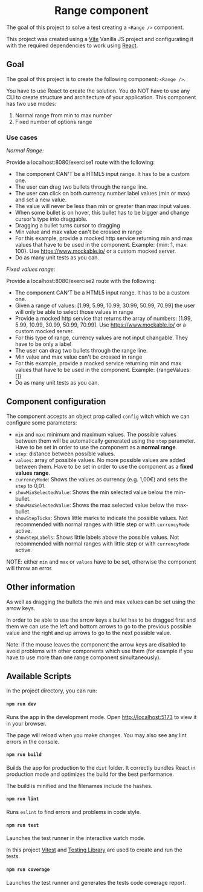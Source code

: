 <h1 align="center">Range component</h1>

The goal of this project to solve a test creating a `<Range />` component.

This project was created using a [Vite](https://vitejs.dev/) Vanilla JS project and configurating it with the required dependencies to work using [React](https://react.dev/).

## Goal

The goal of this project is to create the following component: `<Range />`.

You have to use React to create the solution.
You do NOT have to use any CLI to create structure and architecture of your application.
This component has two use modes:

1. Normal range from min to max number
2. Fixed number of options range

### Use cases

_Normal Range:_

Provide a localhost:8080/exercise1 route with the following:

- The component CAN'T be a HTML5 input range. It has to be a custom one.
- The user can drag two bullets through the range line.
- The user can click on both currency number label values (min or max) and set a
  new value.
- The value will never be less than min or greater than max input values.
- When some bullet is on hover, this bullet has to be bigger and change cursor's type
  into draggable.
- Dragging a bullet turns cursor to dragging
- Min value and max value can't be crossed in range
- For this example, provide a mocked http service returning min and max values
  that have to be used in the component. Example: {min: 1, max: 100}. Use
  https://www.mockable.io/ or a custom mocked
  server.
- Do as many unit tests as you can.

_Fixed values range:_

Provide a localhost:8080/exercise2 route with the following:

- The component CAN'T be a HTML5 input range. It has to be a custom one.
- Given a range of values: [1.99, 5.99, 10.99, 30.99, 50.99, 70.99] the user will only
  be able to select those values in range
- Provide a mocked http service that returns the array of numbers: [1.99, 5.99,
  10.99, 30.99, 50.99, 70.99]. Use https://www.mockable.io/ or a custom mocked
  server.
- For this type of range, currency values are not input changable. They have to be
  only a label
- The user can drag two bullets through the range line.
- Min value and max value can't be crossed in range
- For this example, provide a mocked service returning min and max values that
  have to be used in the component. Example: {rangeValues: []}
- Do as many unit tests as you can.

## Component configuration

The component accepts an object prop called `config` witch which we can configure some parameters:

- `min` and `max`: minimum and maximum values. The possible values between them will be automatically generated using the `step` parameter. Have to be set in order to use the component as a **normal range**.
- `step`: distance between possible values.
- `values`: array of possible values. No more possible values are added between them. Have to be set in order to use the component as a **fixed values range**.
- `currencyMode`: Shows the values as currency (e.g. 1,00€) and sets the `step` to 0,01.
- `showMinSelectedValue`: Shows the min selected value below the min-bullet.
- `showMaxSelectedValue`: Shows the max selected value below the max-bullet.
- `showStepTicks`: Shows little marks to indicate the possible values. Not recommended with normal ranges with little step or with `currencyMode` active.
- `showStepLabels`: Shows little labels above the possible values. Not recommended with normal ranges with little step or with `currencyMode` active.

NOTE: either `min` and `max` or `values` have to be set, otherwise the component will throw an error.

## Other information
As well as dragging the bullets the min and max values can be set using the arrow keys.

In order to be able to use the arrow keys a bullet has to be dragged first and them we can use the left and bottom arrows to go to the previous possible value and the right and up arrows to go to the next possible value.

Note: if the mouse leaves the component the arrow keys are disabled to avoid problems with other components which use them (for example if you have to use more than one range component simultaneously).

## Available Scripts

In the project directory, you can run:

#### `npm run dev`

Runs the app in the development mode.
Open [http://localhost:5173](http://localhost:5173) to view it in your browser.

The page will reload when you make changes.
You may also see any lint errors in the console.

#### `npm run build`

Builds the app for production to the `dist` folder.
It correctly bundles React in production mode and optimizes the build for the best performance.

The build is minified and the filenames include the hashes.

#### `npm run lint`

Runs `eslint` to find errors and problems in code style.

#### `npm run test`

Launches the test runner in the interactive watch mode.

In this project [Vitest](https://vitest.dev/) and [Testing Library](https://testing-library.com/) are used to create and run the tests.

#### `npm run coverage`

Launches the test runner and generates the tests code coverage report.
